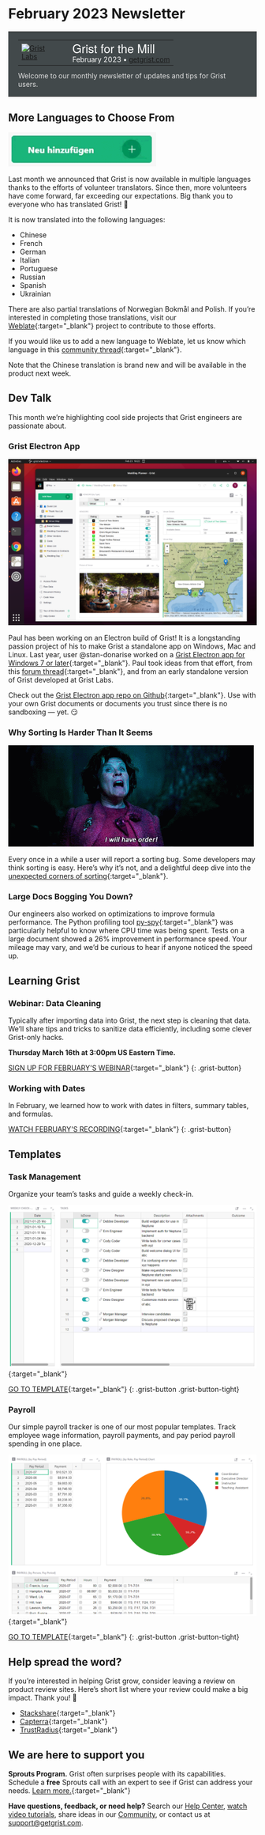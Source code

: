 # February 2023 Newsletter

<style>
  /* restore some poorly overridden defaults */
  .newsletter-header .table {
    background-color: initial;
    border: initial;
  }
  .newsletter-header .table > tbody > tr > td {
    padding: initial;
    border: initial;
    vertical-align: initial;
  }
  .newsletter-header img.header-img {
    padding: initial;
    max-width: initial;
    display: initial;
    padding: initial;
    line-height: initial;
    background-color: initial;
    border: initial;
    border-radius: initial;
    margin: initial;
  }

  /* copy newsletter styles, with a prefix for sufficient specificity */
  .newsletter-header .header {
    border: none;
    padding: 0;
    margin: 0;
  }
  .newsletter-header table > tbody > tr > td.header-image {
    width: 80px;
    padding-right: 16px;
  }
  .newsletter-header table > tbody > tr > td.header-text {
    background-color: #42494B;
    padding: 16px 20px;
  }
  .newsletter-header table.header-top {
    border: none;
    padding: 0;
    margin: 0;
    width: 100%;
  }
  .header-title {
    font-family: Helvetica Neue, Helvetica, Arial, sans-serif;
    font-size: 24px;
    line-height: 28px;
    color: #FFFFFF;
  }
  .header-month {
    color: #FFFFFF;
  }
  .header-welcome {
    margin-top: 12px;
    color: #FFFFFF;
  }
  .newsletter-summary {
    background-color: #e3fff5;
    margin: 0;
    padding: 10px;
  }
  .newsletter-summary-header {
    text-align: center;
    padding-bottom: 10px;
    border-bottom: 1px solid lightgrey;
  }
  .newsletter-summary ul {
    padding-left: 20px;
  }
  .newsletter-summary li {
    margin-bottom: 10px;
  }
  .newsletter-summary li p {
    margin: 0px
  }
</style>
<div class="newsletter-header">
<table class="header" cellpadding="0" cellspacing="0" border="0"><tr>
  <td class="header-text">
    <table class="header-top"><tr>
      <td class="header-image">
        <a href="https://www.getgrist.com">
          <img class="header-img" src="/images/newsletters/grist-labs.png" width="80" height="80" alt="Grist Labs" border="0">
        </a>
      </td>
      <td class="header-top-text">
        <div class="header-title">Grist for the Mill</div>
        <div class="header-month">February 2023
          &#8226; <a href="https://www.getgrist.com/">getgrist.com</a></div>
      </td>
    </tr></table>
    <div class="header-welcome" style="color: #e0e0e0;">
      Welcome to our monthly newsletter of updates and tips for Grist users.
    </div>
  </td>
</tr></table>
</div>

## More Languages to Choose From

![Grist in more languages!](../images/newsletters/2023-02/add-new-languages.gif)

Last month we announced that Grist is now available in multiple languages thanks to the efforts of volunteer translators. Since then, more volunteers have come forward, far exceeding our expectations. Big thank you to everyone who has translated Grist! 🙏

It is now translated into the following languages:

* Chinese
* French
* German
* Italian
* Portuguese
* Russian
* Spanish
* Ukrainian

There are also partial translations of Norwegian Bokmål and Polish. If you’re interested in completing those translations, visit our [Weblate](https://hosted.weblate.org/engage/grist/){:target="\_blank"} project to contribute to those efforts. 

If you would like us to add a new language to Weblate, let us know which language in this [community thread](https://community.getgrist.com/t/translating-grist/2086){:target="\_blank"}.

Note that the Chinese translation is brand new and will be available in the product next week.

## Dev Talk

This month we’re highlighting cool side projects that Grist engineers are passionate about.

### Grist Electron App

![Grist Electron App for Windows, Mac, Linux](../images/newsletters/2023-02/grist-electron-ubuntu.png)

Paul has been working on an Electron build of Grist! It is a longstanding passion project of his to make Grist a standalone app on Windows, Mac and Linux. Last year, user @stan-donarise worked on a [Grist Electron app for Windows 7 or later](https://github.com/stan-donarise/grist-core-electron/){:target="\_blank"}. Paul took ideas from that effort, from this [forum thread](https://community.getgrist.com/t/packaging-grist-as-an-electron-app/1233){:target="\_blank"},  and from an early standalone version of Grist developed at Grist Labs.

Check out the [Grist Electron app repo on Github](https://github.com/paulfitz/grist-electron#readme){:target="\_blank"}. Use with your own Grist documents or documents you trust since there is no sandboxing — yet. 😏

### Why Sorting Is Harder Than It Seems

![Why Sorting Is Harder Than It Seems](../images/newsletters/2023-02/will-have-order.gif)

Every once in a while a user will report a sorting bug. Some developers may think sorting is easy. Here’s why it’s not, and a delightful deep dive into the [unexpected corners of sorting](https://www.getgrist.com/blog/why-sorting-is-harder-than-it-seems/){:target="\_blank"}.

### Large Docs Bogging You Down?

Our engineers also worked on optimizations to improve formula performance. The Python profiling tool [py-spy](https://github.com/benfred/py-spy){:target="\_blank"} was particularly helpful to know where CPU time was being spent. Tests on a large document showed a 26% improvement in performance speed. Your mileage may vary, and we’d be curious to hear if anyone noticed the speed up.

## Learning Grist

### Webinar: Data Cleaning

Typically after importing data into Grist, the next step is cleaning that data. We’ll share tips and tricks to sanitize data efficiently, including some clever Grist-only hacks.

**Thursday March 16th at 3:00pm US Eastern Time.**

[SIGN UP FOR FEBRUARY'S WEBINAR](https://www.getgrist.com/learn-grist-webinar/){:target="\_blank"}
{: .grist-button}

### Working with Dates

In February, we learned how to work with dates in filters, summary tables, and formulas.

[WATCH FEBRUARY'S RECORDING](https://www.youtube.com/watch?v=Ul5xar9LQuI){:target="\_blank"}
{: .grist-button}

## Templates

### Task Management

Organize your team’s tasks and guide a weekly check-in.

[![Task Management](../images/newsletters/2023-02/task-management.png)](https://templates.getgrist.com/6D8E2h2DQNwS/Task-Management){:target="\_blank"}

[GO TO TEMPLATE](https://templates.getgrist.com/6D8E2h2DQNwS/Task-Management){:target="\_blank"}
{: .grist-button .grist-button-tight}

### Payroll

Our simple payroll tracker is one of our most popular templates. Track employee wage information, payroll payments, and pay period payroll spending in one place.

[![Payroll](../images/newsletters/2023-02/payroll.png)](https://templates.getgrist.com/5pHLanQNThxk/Payroll){:target="\_blank"}

[GO TO TEMPLATE](https://templates.getgrist.com/5pHLanQNThxk/Payroll){:target="\_blank"}
{: .grist-button .grist-button-tight}

## Help spread the word?
If you’re interested in helping Grist grow, consider leaving a review on product review sites. Here’s  short list where your review could make a big impact. Thank you! 🙏


* [Stackshare](https://stackshare.io/getgrist){:target="\_blank"}
* [Capterra](https://www.capterra.com/p/232821/Grist/){:target="\_blank"}
* [TrustRadius](https://www.trustradius.com/products/grist/){:target="\_blank"}

## We are here to support you

**Sprouts Program.** Grist often surprises people with its capabilities. Schedule a **free** Sprouts call with an expert to see if Grist can address your needs. [Learn more.](https://www.getgrist.com/sprouts-program/){:target="\_blank"}

**Have questions, feedback, or need help?** Search our [Help Center](../index.md), [watch video
tutorials](https://www.youtube.com/channel/UCx0ioQrrC-bIrkmZ7ZULr0g/playlists), share ideas in our
[Community](https://community.getgrist.com), or contact us at <support@getgrist.com>.